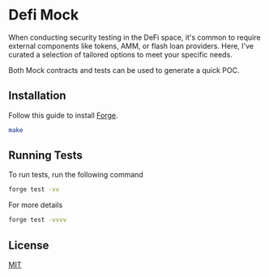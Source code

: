 # Defi Mock

When conducting security testing in the DeFi space, it's common to require
external components like tokens, AMM, or flash loan providers.
Here, I've curated a selection of tailored options to meet your specific needs.

Both Mock contracts and tests can be used to generate a quick POC.

## Installation

Follow this guide to install [Forge](https://github.com/foundry-rs/foundry/tree/master/crates/forge).

```bash
make
```

## Running Tests

To run tests, run the following command

```bash
forge test -vv
```

For more details

```bash
forge test -vvvv
```

## License

[MIT](https://choosealicense.com/licenses/mit/)
